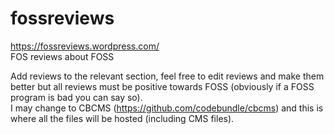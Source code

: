fossreviews
===========

https://fossreviews.wordpress.com/ <br>
FOS reviews about FOSS

Add reviews to the relevant section, feel free to edit reviews and make them better but all reviews must be positive towards FOSS (obviously if a FOSS program is bad you can say so). <br>
I may change to CBCMS (https://github.com/codebundle/cbcms) and this is where all the files will be hosted (including CMS files).

